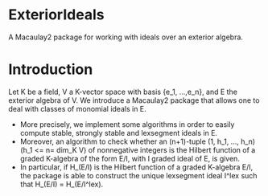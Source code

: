 # ExteriorIdeals
A Macaulay2 package for working with ideals over an exterior algebra.

Introduction
===================
Let K be a field, V a K-vector space with basis {e_1, ...,e_n}, and E the exterior algebra of V. We introduce a Macaulay2 package that allows one to deal with classes of monomial ideals in E.

- More precisely, we implement some algorithms in order to easily compute stable, strongly stable and lexsegment ideals in E.
- Moreover, an algorithm to check whether an (n+1)-tuple (1, h_1, ..., h_n) (h_1 <= n= dim_K V) of nonnegative integers is the Hilbert function of a graded K-algebra of the form E/I, with I graded ideal of E, is given.
- In particular, if H_(E/I) is the Hilbert function of a graded K-algebra E/I, the package is able to construct the unique lexsegment ideal I^lex such that H_(E/I) = H_(E/I^lex).
